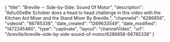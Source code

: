 {
    "title": "Breville -- Side-by-Side: Sound Of Motor",
    "description": "Ad\u00e8le Schober does a head to head challenge in this video with the Kitchen Aid Mixer and the Stand Mixer By Breville.",
    "channelid": "6286856",
    "videoid": "66785338",
    "date_created": "1269633549",
    "date_modified": "1472245460",
    "type": "captivate",
    "layout": "channelVideo",
    "url": "\/breville\/breville-side-by-side-sound-of-motor\/6286856-66785338"
}